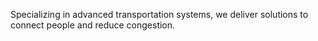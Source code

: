 Specializing in advanced transportation systems, we deliver solutions to connect people and reduce congestion.
